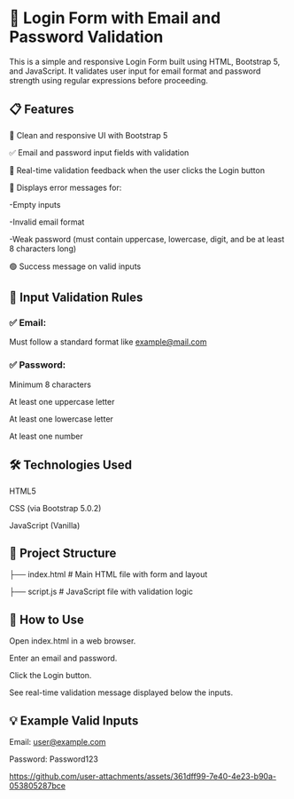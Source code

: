 # 🔐 Login Form with Email and Password Validation
This is a simple and responsive Login Form built using HTML, Bootstrap 5, and JavaScript. It validates user input for email format and password strength using regular expressions before proceeding.

## 📋 Features
🎨 Clean and responsive UI with Bootstrap 5

✅ Email and password input fields with validation

🧠 Real-time validation feedback when the user clicks the Login button

🚫 Displays error messages for:

-Empty inputs

-Invalid email format

-Weak password (must contain uppercase, lowercase, digit, and be at least 8 characters long)

🟢 Success message on valid inputs

## 🧪 Input Validation Rules
### ✅ Email:

Must follow a standard format like example@mail.com

### ✅ Password:

Minimum 8 characters

At least one uppercase letter

At least one lowercase letter

At least one number

## 🛠 Technologies Used
HTML5

CSS (via Bootstrap 5.0.2)

JavaScript (Vanilla)

## 📂 Project Structure

├── index.html       # Main HTML file with form and layout

├── script.js        # JavaScript file with validation logic

## 🚀 How to Use
Open index.html in a web browser.

Enter an email and password.

Click the Login button.

See real-time validation message displayed below the inputs.

## 💡 Example Valid Inputs
Email: user@example.com

Password: Password123




https://github.com/user-attachments/assets/361dff99-7e40-4e23-b90a-053805287bce

